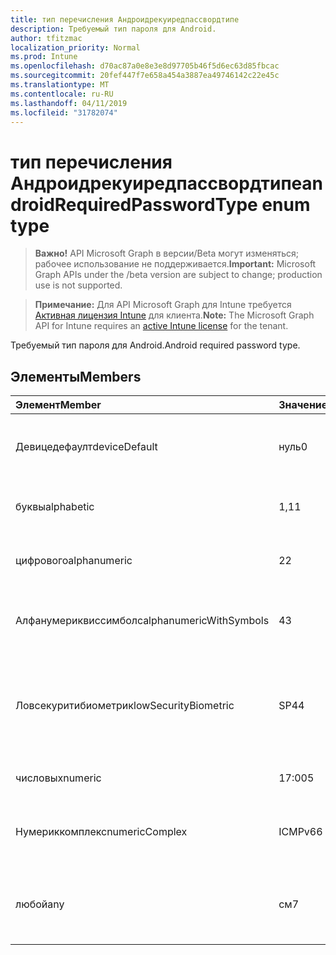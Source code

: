 ```yaml
---
title: тип перечисления Андроидрекуиредпассвордтипе
description: Требуемый тип пароля для Android.
author: tfitzmac
localization_priority: Normal
ms.prod: Intune
ms.openlocfilehash: d70ac87a0e8e3e8d97705b46f5d6ec63d85fbcac
ms.sourcegitcommit: 20fef447f7e658a454a3887ea49746142c22e45c
ms.translationtype: MT
ms.contentlocale: ru-RU
ms.lasthandoff: 04/11/2019
ms.locfileid: "31782074"
---
```

# <a name="androidrequiredpasswordtype-enum-type"></a><span data-ttu-id="f38a2-103">тип перечисления Андроидрекуиредпассвордтипе</span><span class="sxs-lookup"><span data-stu-id="f38a2-103">androidRequiredPasswordType enum type</span></span>

> <span data-ttu-id="f38a2-104">**Важно!** API Microsoft Graph в версии/Beta могут изменяться; рабочее использование не поддерживается.</span><span class="sxs-lookup"><span data-stu-id="f38a2-104">**Important:** Microsoft Graph APIs under the /beta version are subject to change; production use is not supported.</span></span>

> <span data-ttu-id="f38a2-105">**Примечание:** Для API Microsoft Graph для Intune требуется [Активная лицензия Intune](https://go.microsoft.com/fwlink/?linkid=839381) для клиента.</span><span class="sxs-lookup"><span data-stu-id="f38a2-105">**Note:** The Microsoft Graph API for Intune requires an [active Intune license](https://go.microsoft.com/fwlink/?linkid=839381) for the tenant.</span></span>

<span data-ttu-id="f38a2-106">Требуемый тип пароля для Android.</span><span class="sxs-lookup"><span data-stu-id="f38a2-106">Android required password type.</span></span>

## <a name="members"></a><span data-ttu-id="f38a2-107">Элементы</span><span class="sxs-lookup"><span data-stu-id="f38a2-107">Members</span></span>
|<span data-ttu-id="f38a2-108">Элемент</span><span class="sxs-lookup"><span data-stu-id="f38a2-108">Member</span></span>|<span data-ttu-id="f38a2-109">Значение</span><span class="sxs-lookup"><span data-stu-id="f38a2-109">Value</span></span>|<span data-ttu-id="f38a2-110">Описание</span><span class="sxs-lookup"><span data-stu-id="f38a2-110">Description</span></span>|
|:---|:---|:---|
|<span data-ttu-id="f38a2-111">Девицедефаулт</span><span class="sxs-lookup"><span data-stu-id="f38a2-111">deviceDefault</span></span>|<span data-ttu-id="f38a2-112">нуль</span><span class="sxs-lookup"><span data-stu-id="f38a2-112">0</span></span>|<span data-ttu-id="f38a2-113">Значение по умолчанию для устройства, без намерения.</span><span class="sxs-lookup"><span data-stu-id="f38a2-113">Device default value, no intent.</span></span>|
|<span data-ttu-id="f38a2-114">буквы</span><span class="sxs-lookup"><span data-stu-id="f38a2-114">alphabetic</span></span>|<span data-ttu-id="f38a2-115">1,1</span><span class="sxs-lookup"><span data-stu-id="f38a2-115">1</span></span>|<span data-ttu-id="f38a2-116">Необходим алфавитный пароль.</span><span class="sxs-lookup"><span data-stu-id="f38a2-116">Alphabetic password required.</span></span>|
|<span data-ttu-id="f38a2-117">цифрового</span><span class="sxs-lookup"><span data-stu-id="f38a2-117">alphanumeric</span></span>|<span data-ttu-id="f38a2-118">2</span><span class="sxs-lookup"><span data-stu-id="f38a2-118">2</span></span>|<span data-ttu-id="f38a2-119">Необходимо указать буквенно-цифровой пароль.</span><span class="sxs-lookup"><span data-stu-id="f38a2-119">Alphanumeric password required.</span></span>|
|<span data-ttu-id="f38a2-120">Алфанумериквиссимболс</span><span class="sxs-lookup"><span data-stu-id="f38a2-120">alphanumericWithSymbols</span></span>|<span data-ttu-id="f38a2-121">4</span><span class="sxs-lookup"><span data-stu-id="f38a2-121">3</span></span>|<span data-ttu-id="f38a2-122">Требуются буквенно-цифровые символы с паролем.</span><span class="sxs-lookup"><span data-stu-id="f38a2-122">Alphanumeric with symbols password required.</span></span>|
|<span data-ttu-id="f38a2-123">Ловсекуритибиометрик</span><span class="sxs-lookup"><span data-stu-id="f38a2-123">lowSecurityBiometric</span></span>|<span data-ttu-id="f38a2-124">SP4</span><span class="sxs-lookup"><span data-stu-id="f38a2-124">4</span></span>|<span data-ttu-id="f38a2-125">Необходим пароль на основе биометрического уровня безопасности.</span><span class="sxs-lookup"><span data-stu-id="f38a2-125">Low security biometrics based password required.</span></span>|
|<span data-ttu-id="f38a2-126">числовых</span><span class="sxs-lookup"><span data-stu-id="f38a2-126">numeric</span></span>|<span data-ttu-id="f38a2-127">17:00</span><span class="sxs-lookup"><span data-stu-id="f38a2-127">5</span></span>|<span data-ttu-id="f38a2-128">Необходим числовой пароль.</span><span class="sxs-lookup"><span data-stu-id="f38a2-128">Numeric password required.</span></span>|
|<span data-ttu-id="f38a2-129">Нумериккомплекс</span><span class="sxs-lookup"><span data-stu-id="f38a2-129">numericComplex</span></span>|<span data-ttu-id="f38a2-130">ICMPv6</span><span class="sxs-lookup"><span data-stu-id="f38a2-130">6</span></span>|<span data-ttu-id="f38a2-131">Необходим числовой сложный пароль.</span><span class="sxs-lookup"><span data-stu-id="f38a2-131">Numeric complex password required.</span></span>|
|<span data-ttu-id="f38a2-132">любой</span><span class="sxs-lookup"><span data-stu-id="f38a2-132">any</span></span>|<span data-ttu-id="f38a2-133">см</span><span class="sxs-lookup"><span data-stu-id="f38a2-133">7</span></span>|<span data-ttu-id="f38a2-134">Необходим пароль или шаблон, а любой из них приемлем.</span><span class="sxs-lookup"><span data-stu-id="f38a2-134">A password or pattern is required, and any is acceptable.</span></span>|





